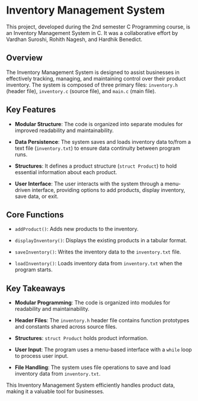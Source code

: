 # Inventory Management System

This project, developed during the 2nd semester C Programming course, is an Inventory Management System in C. It was a collaborative effort by Vardhan Suroshi, Rohith Nagesh, and Hardhik Benedict.

## Overview

The Inventory Management System is designed to assist businesses in effectively tracking, managing, and maintaining control over their product inventory. The system is composed of three primary files: `inventory.h` (header file), `inventory.c` (source file), and `main.c` (main file).

## Key Features

- **Modular Structure**: The code is organized into separate modules for improved readability and maintainability.

- **Data Persistence**: The system saves and loads inventory data to/from a text file (`inventory.txt`) to ensure data continuity between program runs.

- **Structures**: It defines a product structure (`struct Product`) to hold essential information about each product.

- **User Interface**: The user interacts with the system through a menu-driven interface, providing options to add products, display inventory, save data, or exit.

## Core Functions

- `addProduct()`: Adds new products to the inventory.

- `displayInventory()`: Displays the existing products in a tabular format.

- `saveInventory()`: Writes the inventory data to the `inventory.txt` file.

- `loadInventory()`: Loads inventory data from `inventory.txt` when the program starts.

## Key Takeaways

- **Modular Programming**: The code is organized into modules for readability and maintainability.

- **Header Files**: The `inventory.h` header file contains function prototypes and constants shared across source files.

- **Structures**: `struct Product` holds product information.

- **User Input**: The program uses a menu-based interface with a `while` loop to process user input.

- **File Handling**: The system uses file operations to save and load inventory data from `inventory.txt`.

This Inventory Management System efficiently handles product data, making it a valuable tool for businesses.
